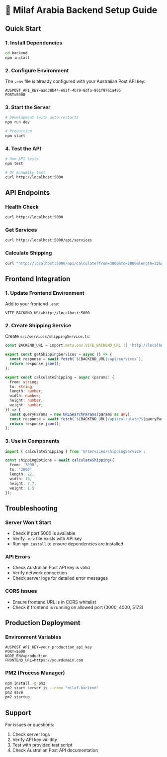 # 🚀 Milaf Arabia Backend Setup Guide

## Quick Start

### 1. Install Dependencies
```bash
cd backend
npm install
```

### 2. Configure Environment
The `.env` file is already configured with your Australian Post API key:
```env
AUSPOST_API_KEY=aad38b44-e83f-4b79-8dfa-861f9761a495
PORT=5000
```

### 3. Start the Server
```bash
# Development (with auto-restart)
npm run dev

# Production
npm start
```

### 4. Test the API
```bash
# Run API tests
npm test

# Or manually test
curl http://localhost:5000
```

## API Endpoints

### Health Check
```bash
curl http://localhost:5000
```

### Get Services
```bash
curl http://localhost:5000/api/services
```

### Calculate Shipping
```bash
curl "http://localhost:5000/api/calculate?from=3000&to=2000&length=22&width=16&height=7.7&weight=1.5"
```

## Frontend Integration

### 1. Update Frontend Environment
Add to your frontend `.env`:
```env
VITE_BACKEND_URL=http://localhost:5000
```

### 2. Create Shipping Service
Create `src/services/shippingService.ts`:
```typescript
const BACKEND_URL = import.meta.env.VITE_BACKEND_URL || 'http://localhost:5000';

export const getShippingServices = async () => {
  const response = await fetch(`${BACKEND_URL}/api/services`);
  return response.json();
};

export const calculateShipping = async (params: {
  from: string;
  to: string;
  length: number;
  width: number;
  height: number;
  weight: number;
}) => {
  const queryParams = new URLSearchParams(params as any);
  const response = await fetch(`${BACKEND_URL}/api/calculate?${queryParams}`);
  return response.json();
};
```

### 3. Use in Components
```typescript
import { calculateShipping } from '@/services/shippingService';

const shippingOptions = await calculateShipping({
  from: '3000',
  to: '2000', 
  length: 22,
  width: 16,
  height: 7.7,
  weight: 1.5
});
```

## Troubleshooting

### Server Won't Start
- Check if port 5000 is available
- Verify `.env` file exists with API key
- Run `npm install` to ensure dependencies are installed

### API Errors
- Check Australian Post API key is valid
- Verify network connection
- Check server logs for detailed error messages

### CORS Issues
- Ensure frontend URL is in CORS whitelist
- Check if frontend is running on allowed port (3000, 4000, 5173)

## Production Deployment

### Environment Variables
```env
AUSPOST_API_KEY=your_production_api_key
PORT=5000
NODE_ENV=production
FRONTEND_URL=https://yourdomain.com
```

### PM2 (Process Manager)
```bash
npm install -g pm2
pm2 start server.js --name "milaf-backend"
pm2 save
pm2 startup
```

## Support

For issues or questions:
1. Check server logs
2. Verify API key validity
3. Test with provided test script
4. Check Australian Post API documentation















